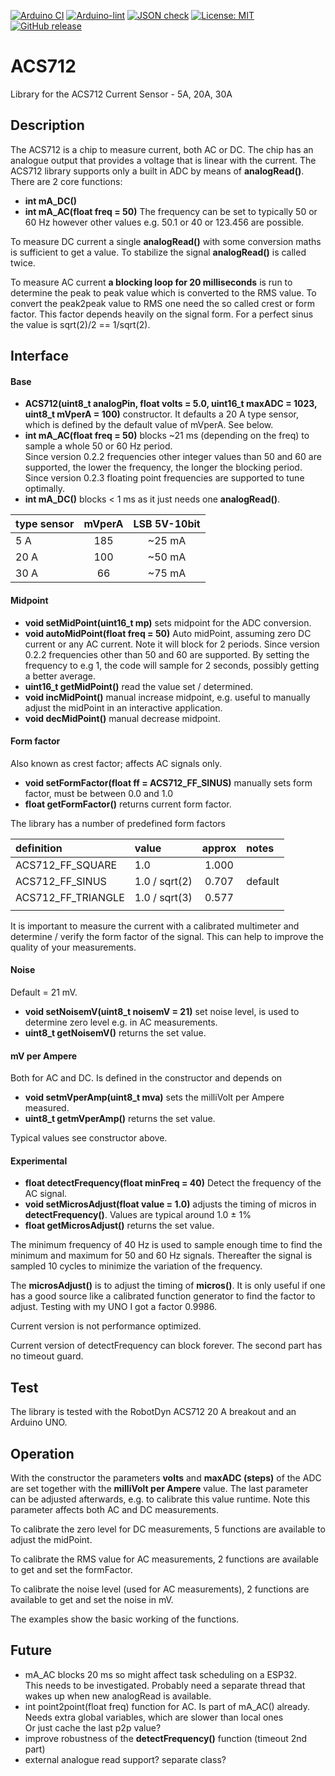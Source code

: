 
[![Arduino CI](https://github.com/RobTillaart/ACS712/workflows/Arduino%20CI/badge.svg)](https://github.com/marketplace/actions/arduino_ci)
[![Arduino-lint](https://github.com/RobTillaart/ACS712/actions/workflows/arduino-lint.yml/badge.svg)](https://github.com/RobTillaart/ACS712/actions/workflows/arduino-lint.yml)
[![JSON check](https://github.com/RobTillaart/ACS712/actions/workflows/jsoncheck.yml/badge.svg)](https://github.com/RobTillaart/ACS712/actions/workflows/jsoncheck.yml)
[![License: MIT](https://img.shields.io/badge/license-MIT-green.svg)](https://github.com/RobTillaart/ACS712/blob/master/LICENSE)
[![GitHub release](https://img.shields.io/github/release/RobTillaart/ACS712.svg?maxAge=3600)](https://github.com/RobTillaart/ACS712/releases)


# ACS712

Library for the ACS712 Current Sensor - 5A, 20A, 30A


## Description

The ACS712 is a chip to measure current, both AC or DC. The chip has an
analogue output that provides a voltage that is linear with the current.
The ACS712 library supports only a built in ADC by means of **analogRead()**.
There are 2 core functions:

- **int mA_DC()**
- **int mA_AC(float freq = 50)** The frequency can be set to typically 50 or 60 Hz
however other values e.g. 50.1 or 40 or 123.456 are possible.

To measure DC current a single **analogRead()** with some conversion maths is sufficient to get
a value. To stabilize the signal **analogRead()** is called twice.

To measure AC current **a blocking loop for 20 milliseconds** is run to determine the
peak to peak value which is converted to the RMS value. To convert the peak2peak
value to RMS one need the so called crest or form factor. This factor depends heavily
on the signal form. For a perfect sinus the value is sqrt(2)/2 == 1/sqrt(2).


## Interface

#### Base

- **ACS712(uint8_t analogPin, float volts = 5.0, uint16_t maxADC = 1023, uint8_t mVperA = 100)** constructor. 
It defaults a 20 A type sensor, which is defined by the default value of mVperA. See below.
- **int mA_AC(float freq = 50)** blocks ~21 ms (depending on the freq) to sample a whole 50 or 60 Hz period.  
Since version 0.2.2 frequencies other integer values than 50 and 60 are supported, the lower the frequency, 
the longer the blocking period.
Since version 0.2.3 floating point frequencies are supported to tune optimally.
- **int mA_DC()** blocks < 1 ms as it just needs one **analogRead()**.


| type sensor  | mVperA | LSB 5V-10bit |
|:-------------|:------:|:------------:|
|  5 A         |  185   |  ~25 mA      |
|  20 A        |  100   |  ~50 mA      |
|  30 A        |  66    |  ~75 mA      |


#### Midpoint

- **void setMidPoint(uint16_t mp)** sets midpoint for the ADC conversion.
- **void autoMidPoint(float freq = 50)** Auto midPoint, assuming zero DC current or any AC current. 
Note it will block for 2 periods. Since version 0.2.2 frequencies other than 50 and 60 are supported.
By setting the frequency to e.g 1, the code will sample for 2 seconds, possibly getting a better average.
- **uint16_t getMidPoint()** read the value set / determined.
- **void incMidPoint()** manual increase midpoint, e.g. useful to manually adjust the midPoint in an interactive application.
- **void decMidPoint()** manual decrease midpoint.


#### Form factor 

Also known as crest factor;  affects AC signals only. 

- **void setFormFactor(float ff = ACS712_FF_SINUS)** manually sets form factor, must be between 0.0 and 1.0
- **float getFormFactor()** returns current form factor. 

The library has a number of predefined form factors

|  definition          | value         | approx | notes   |
|:---------------------|:--------------|:------:|:--------|
| ACS712_FF_SQUARE     | 1.0           | 1.000  |         |
| ACS712_FF_SINUS      | 1.0 / sqrt(2) | 0.707  | default |
| ACS712_FF_TRIANGLE   | 1.0 / sqrt(3) | 0.577  |         |
|                      |               |        |         |

It is important to measure the current with a calibrated multimeter
and determine / verify the form factor of the signal. This can help
to improve the quality of your measurements.


#### Noise

Default = 21 mV.

- **void setNoisemV(uint8_t noisemV = 21)** set noise level, is used to determine zero level e.g. in AC measurements.
- **uint8_t getNoisemV()** returns the set value.


#### mV per Ampere

Both for AC and DC. Is defined in the constructor and depends on 

- **void setmVperAmp(uint8_t mva)** sets the milliVolt per Ampere measured.
- **uint8_t getmVperAmp()** returns the set value.

Typical values see constructor above.


#### Experimental

- **float detectFrequency(float minFreq = 40)** Detect the frequency of the AC signal.
- **void setMicrosAdjust(float value = 1.0)** adjusts the timing of micros in **detectFrequency()**.
Values are typical around 1.0 ± 1%
- **float getMicrosAdjust()** returns the set value. 

The minimum frequency of 40 Hz is used to sample enough time to find the minimum and maximum for 50 and 60 Hz signals. 
Thereafter the signal is sampled 10 cycles to minimize the variation of the frequency.

The **microsAdjust()** is to adjust the timing of **micros()**. 
It is only useful if one has a good source like a calibrated function generator to find the factor 
to adjust. Testing with my UNO I got a factor 0.9986.

Current version is not performance optimized. 

Current version of detectFrequency can block forever. The second part has no timeout guard.


## Test

The library is tested with the RobotDyn ACS712 20 A breakout and an Arduino UNO.


## Operation

With the constructor the parameters **volts** and **maxADC (steps)** of the ADC are set
together with the **milliVolt per Ampere** value. The last parameter can be adjusted
afterwards, e.g. to calibrate this value runtime. Note this parameter affects both
AC and DC measurements.

To calibrate the zero level for DC measurements, 5 functions are available to
adjust the midPoint.

To calibrate the RMS value for AC measurements, 2 functions are available to
get and set the formFactor.

To calibrate the noise level (used for AC measurements), 2 functions are available to
get and set the noise in mV.

The examples show the basic working of the functions.


## Future

- mA_AC blocks 20 ms so might affect task scheduling on a ESP32.  
This needs to be investigated. Probably need a separate thread that wakes up when new analogRead is available.
- int point2point(float freq) function for AC. Is part of mA_AC() already.  
Needs extra global variables, which are slower than local ones  
Or just cache the last p2p value?
- improve robustness of the **detectFrequency()** function (timeout 2nd part)
- external analogue read support? separate class?
